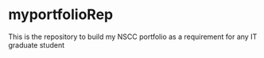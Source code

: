 # myportfolioRep
This is the repository to build my NSCC portfolio as a requirement for any IT graduate student
